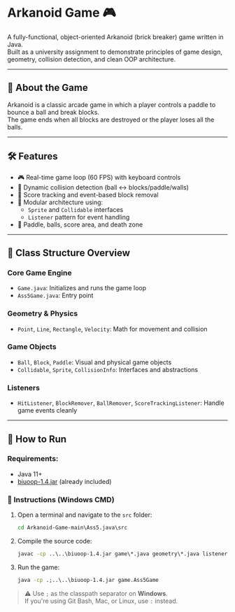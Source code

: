 # Arkanoid Game 🎮

A fully-functional, object-oriented Arkanoid (brick breaker) game written in Java.  
Built as a university assignment to demonstrate principles of game design, geometry, collision detection, and clean OOP architecture.

---

## 🧠 About the Game

Arkanoid is a classic arcade game in which a player controls a paddle to bounce a ball and break blocks.  
The game ends when all blocks are destroyed or the player loses all the balls.

---

## 🛠️ Features

- 🎮 Real-time game loop (60 FPS) with keyboard controls
- 🧱 Dynamic collision detection (ball ↔ blocks/paddle/walls)
- 🎯 Score tracking and event-based block removal
- 🧩 Modular architecture using:
  - `Sprite` and `Collidable` interfaces
  - `Listener` pattern for event handling
- 🎨 Paddle, balls, score area, and death zone

---

## 🧩 Class Structure Overview

### Core Game Engine
- `Game.java`: Initializes and runs the game loop
- `Ass5Game.java`: Entry point

### Geometry & Physics
- `Point`, `Line`, `Rectangle`, `Velocity`: Math for movement and collision

### Game Objects
- `Ball`, `Block`, `Paddle`: Visual and physical game objects
- `Collidable`, `Sprite`, `CollisionInfo`: Interfaces and abstractions

### Listeners
- `HitListener`, `BlockRemover`, `BallRemover`, `ScoreTrackingListener`: Handle game events cleanly

---

## 🚀 How to Run

### Requirements:
- Java 11+
- [biuoop-1.4.jar](https://github.com/arieh/biuoop) (already included)

### 🧭 Instructions (Windows CMD)

1. Open a terminal and navigate to the `src` folder:

    ```cmd
    cd Arkanoid-Game-main\Ass5.java\src
    ```

2. Compile the source code:

    ```cmd
    javac -cp ..\..\biuoop-1.4.jar game\*.java geometry\*.java listeners\*.java sprites\*.java
    ```

3. Run the game:

    ```cmd
    java -cp .;..\..\biuoop-1.4.jar game.Ass5Game
    ```

> ⚠️ Use `;` as the classpath separator on **Windows**.  
> If you're using Git Bash, Mac, or Linux, use `:` instead.
